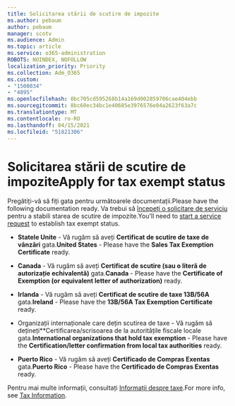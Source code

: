```yaml
---
title: Solicitarea stării de scutire de impozite
ms.author: pebaum
author: pebaum
manager: scotv
ms.audience: Admin
ms.topic: article
ms.service: o365-administration
ROBOTS: NOINDEX, NOFOLLOW
localization_priority: Priority
ms.collection: Adm_O365
ms.custom:
- "1500034"
- "4895"
ms.openlocfilehash: 0bc705cd595268b14a169d002859706cae404ebb
ms.sourcegitcommit: 8bc60ec34bc1e40685e3976576e04a2623f63a7c
ms.translationtype: MT
ms.contentlocale: ro-RO
ms.lasthandoff: 04/15/2021
ms.locfileid: "51821306"
---
```

# <a name="apply-for-tax-exempt-status"></a><span data-ttu-id="2a9a3-102">Solicitarea stării de scutire de impozite</span><span class="sxs-lookup"><span data-stu-id="2a9a3-102">Apply for tax exempt status</span></span>

<span data-ttu-id="2a9a3-103">Pregătiți-vă să fiți gata pentru următoarele documentații.</span><span class="sxs-lookup"><span data-stu-id="2a9a3-103">Please have the following documentation ready.</span></span> <span data-ttu-id="2a9a3-104">Va trebui să [începeți o solicitare de serviciu](https://docs.microsoft.com/microsoft-365/admin/contact-support-for-business-products) pentru a stabili starea de scutire de impozite.</span><span class="sxs-lookup"><span data-stu-id="2a9a3-104">You'll need to [start a service request](https://docs.microsoft.com/microsoft-365/admin/contact-support-for-business-products) to establish tax exempt status.</span></span>

- <span data-ttu-id="2a9a3-105">**Statele Unite** - Vă rugăm să aveți **Certificat de scutire de taxe de vânzări** gata.</span><span class="sxs-lookup"><span data-stu-id="2a9a3-105">**United States** - Please have the **Sales Tax Exemption Certificate** ready.</span></span>

- <span data-ttu-id="2a9a3-106">**Canada** - Vă rugăm să aveți **Certificat de scutire (sau o literă de autorizație echivalentă)** gata.</span><span class="sxs-lookup"><span data-stu-id="2a9a3-106">**Canada** - Please have the **Certificate of Exemption (or equivalent letter of authorization)** ready.</span></span>

- <span data-ttu-id="2a9a3-107">**Irlanda** - Vă rugăm să aveți **Certificat de scutire de taxe 13B/56A** gata.</span><span class="sxs-lookup"><span data-stu-id="2a9a3-107">**Ireland** - Please have the **13B/56A Tax Exemption Certificate** ready.</span></span>

- <span data-ttu-id="2a9a3-108">Organizații internaționale care dețin scutirea de taxe - Vă rugăm să dețineți\*\*Certificarea/scrisoarea de la autoritățile fiscale locale gata.</span><span class="sxs-lookup"><span data-stu-id="2a9a3-108">**International organizations that hold tax exemption** - Please have the **Certification/letter confirmation from local tax authorities** ready.</span></span>

- <span data-ttu-id="2a9a3-109">**Puerto Rico** - Vă rugăm să aveți **Certificado de Compras Exentas** gata.</span><span class="sxs-lookup"><span data-stu-id="2a9a3-109">**Puerto Rico** - Please have the **Certificado de Compras Exentas** ready.</span></span>

<span data-ttu-id="2a9a3-110">Pentru mai multe informații, consultați [Informații despre taxe](https://docs.microsoft.com/microsoft-365/commerce/billing-and-payments/tax-information).</span><span class="sxs-lookup"><span data-stu-id="2a9a3-110">For more info, see [Tax Information](https://docs.microsoft.com/microsoft-365/commerce/billing-and-payments/tax-information).</span></span>
